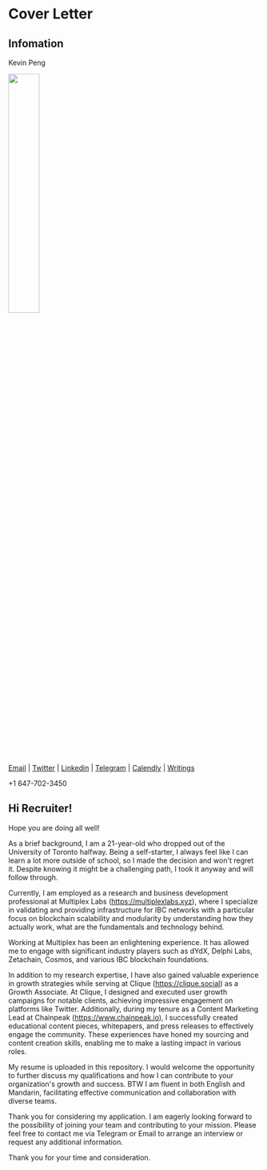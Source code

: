 # Cover Letter
## Infomation

Kevin Peng

<img src="https://github.com/kays0x/Kevin-Peng-Resume/assets/48529172/440dd789-b747-44fc-bdc2-92663b890ddf" width="35%" height="35%">

[Email](kevin.peng@mail.com) | [Twitter](https://www.twitter.com/kayslitt) | [Linkedin](https://www.linkedin.com/in/kevinpeng0x/) | [Telegram](https://www.t.me/kays0x)  | [Calendly](https://www.calendly.com/loopman/kevin-peng) | [Writings](https://kevinotion.notion.site/02a0e10c785f4e7989f90ec982184765?v=30b9fcb2b9d04f41b3baaa7dd840b3e3&pvs=4)

+1 647-702-3450

## Hi Recruiter!

Hope you are doing all well!

As a brief background, I am a 21-year-old who dropped out of the University of Toronto halfway. Being a self-starter, I always feel like I can learn a lot more outside of school, so I made the decision and won't regret it. Despite knowing it might be a challenging path, I took it anyway and will follow through.

Currently, I am employed as a research and business development professional at Multiplex Labs (https://multiplexlabs.xyz), where I specialize in validating and providing infrastructure for IBC networks with a particular focus on blockchain scalability and modularity by understanding how they actually work, what are the fundamentals and technology behind.

Working at Multiplex has been an enlightening experience. It has allowed me to engage with significant industry players such as dYdX, Delphi Labs, Zetachain, Cosmos, and various IBC blockchain foundations. 

In addition to my research expertise, I have also gained valuable experience in growth strategies while serving at Clique (https://clique.social) as a Growth Associate. At Clique, I designed and executed user growth campaigns for notable clients, achieving impressive engagement on platforms like Twitter. Additionally, during my tenure as a Content Marketing Lead at Chainpeak (https://www.chainpeak.io), I successfully created educational content pieces, whitepapers, and press releases to effectively engage the community. These experiences have honed my sourcing and content creation skills, enabling me to make a lasting impact in various roles.

My resume is uploaded in this repository. I would welcome the opportunity to further discuss my qualifications and how I can contribute to your organization's growth and success. BTW I am fluent in both English and Mandarin, facilitating effective communication and collaboration with diverse teams.

Thank you for considering my application. I am eagerly looking forward to the possibility of joining your team and contributing to your mission. Please feel free to contact me via Telegram or Email to arrange an interview or request any additional information.

Thank you for your time and consideration.

